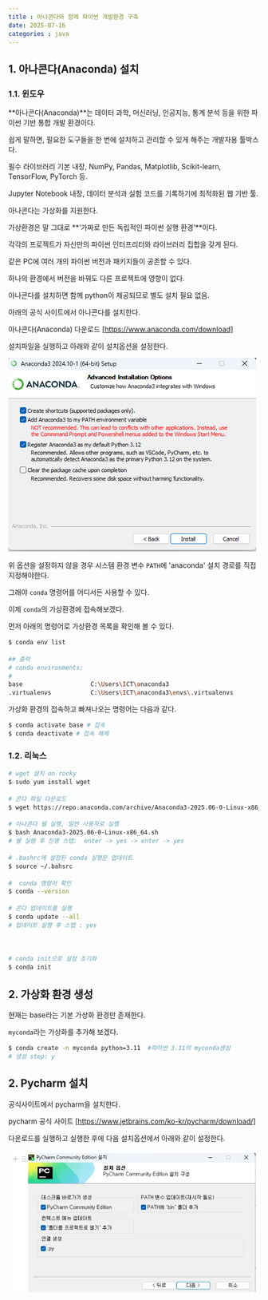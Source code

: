```yaml
---
title : 아나콘다와 함께 파이썬 개발환경 구축
date: 2025-07-16
categories : java
---
```


## 1. 아나콘다(Anaconda) 설치

### 1.1. 윈도우

**아나콘다(Anaconda)**는 데이터 과학, 머신러닝, 인공지능, 통계 분석 등을 위한 파이썬 기반 통합 개발 환경이다.

쉽게 말하면, 필요한 도구들을 한 번에 설치하고 관리할 수 있게 해주는 개발자용 툴박스다.

필수 라이브러리 기본 내장, NumPy, Pandas, Matplotlib, Scikit-learn, TensorFlow, PyTorch 등.

Jupyter Notebook 내장, 데이터 분석과 실험 코드를 기록하기에 최적화된 웹 기반 툴.

아나콘다는 가상화를 지원한다.

가상환경은 말 그대로 **‘가짜로 만든 독립적인 파이썬 실행 환경’**이다.

각각의 프로젝트가 자신만의 파이썬 인터프리터와 라이브러리 집합을 갖게 된다.

같은 PC에 여러 개의 파이썬 버전과 패키지들이 공존할 수 있다.

하나의 환경에서 버전을 바꿔도 다른 프로젝트에 영향이 없다.

아나콘다를 설치하면 함께 python이 제공되므로 별도 설치 필요 없음.

아래의 공식 사이트에서 아나콘다를 설치한다.

아나콘다(Anaconda) 다운로드 [https://www.anaconda.com/download]

설치파일을 실행하고 아래와 같이 설치옵션을 설정한다.

<img src="/assets/images/python/anaconda-install-option.png">

위 옵션을 설정하지 않을 경우 시스템 환경 변수 `PATH`에  'anaconda' 설치 경로를 직접 지정해야한다.

그래야 `conda` 명령어를 어디서든 사용할 수 있다.

이제 `conda`의 가상환경에 접속해보겠다.

먼저 아래의 명령어로 가상환경 목록을 확인해 볼 수 있다.

```sh
$ conda env list

## 출력
# conda environments:
#
base                   C:\Users\ICT\anaconda3
.virtualenvs           C:\Users\ICT\anaconda3\envs\.virtualenvs
```

가상화 환경의 접속하고 빠져나오는  명령어는 다음과 같다.

```sh
$ conda activate base # 접속
$ conda deactivate # 접속 해제
```

### 1.2. 리눅스

```sh
# wget 설치 on rocky
$ sudo yum install wget

# 콘다 파일 다운로드
$ wget https://repo.anaconda.com/archive/Anaconda3-2025.06-0-Linux-x86_64.sh

# 아나콘다 쉘 실행, 일반 사용자로 실행
$ bash Anaconda3-2025.06-0-Linux-x86_64.sh
# 쉘 실행 후 진행 스탭:  enter -> yes -> enter -> yes

# .bashrc에 설정된 conda 실행문 업데이트 
$ source ~/.bahsrc

#  conda 명령어 확인
$ conda --version

# 콘다 업데이트를 실행
$ conda update --all
# 업데이트 실행 후 스탭 : yes



# conda init으로 설정 초기화
$ conda init
```


## 2. 가상화 환경 생성

현재는 base라는 기본 가상화 환경만 존재한다.

`myconda`라는 가상화를 추가해 보겠다.

```sh
$ conda create -n myconda python=3.11  #파이썬 3.11의 myconda생성
# 생성 step: y

```


## 2. Pycharm 설치

공식사이트에서 pycharm을 설치한다.

pycharm 공식 사이트 [https://www.jetbrains.com/ko-kr/pycharm/download/]

다운로드를 실행하고 실행한 후에 다음 설치옵션에서 아래와 같이 설정한다.

<img src="/assets/images/python/pycharm-install-option.png">













